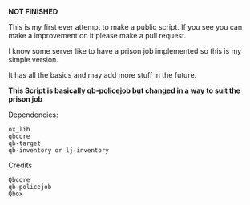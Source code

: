 **NOT FINISHED**
 
 
 
 
 This is my first ever attempt to make a public script. If you see you can make a improvement on it please make a pull request.
 
 
 I know some server like to have a prison job implemented so this is my simple version.
 
 It has all the basics and may add more stuff in the future.
 


**This Script is basically qb-policejob but changed in a way to suit the prison job**



Dependencies:
```
ox_lib
qbcore
qb-target
qb-inventory or lj-inventory
```
 
 Credits
 ```
 Qbcore
 qb-policejob
 Qbox
```
